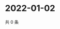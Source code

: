 # 2022-01-02

共 0 条

<!-- BEGIN WEIBO -->
<!-- 最后更新时间 Sun Jan 02 2022 13:14:39 GMT+0800 (China Standard Time) -->

<!-- END WEIBO -->
